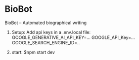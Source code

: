 # BioBot
BioBot – Automated biographical writing


1. Setup:
Add api keys in a .env.local file:
GOOGLE_GENERATIVE_AI_API_KEY=...
GOOGLE_API_Key=...
GOOGLE_SEARCH_ENGINE_ID=..

2. start:
   $npm start dev
